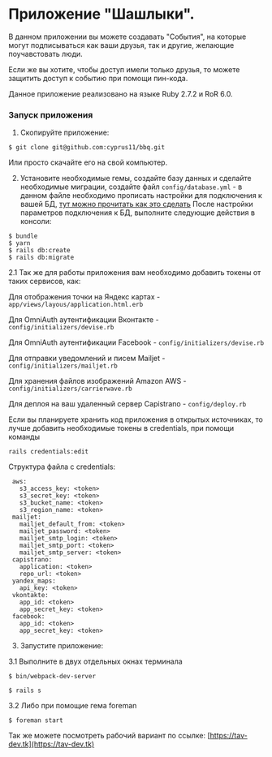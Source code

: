 # Приложение "Шашлыки".

В данном приложении вы можете создавать "События", на которые могут подписываться как 
ваши друзья, так и другие, желающие поучавстовать люди.

Если же вы хотите, чтобы доступ имели только друзья, то можете защитить доступ к событию при 
помощи пин-кода.

Данное приложение реализовано на языке Ruby 2.7.2 и RoR 6.0.

### Запуск приложения

1. Скопируйте приложение:

```
$ git clone git@github.com:cyprus11/bbq.git
```

Или просто скачайте его на свой компьютер.

2. Установите необходимые гемы, создайте базу данных и сделайте необходимые миграции, создайте файл ```config/database.yml``` - 
в данном файле необходимо прописать настройки для подключения к вашей БД, [тут можно прочитать как это сделать](https://edgeguides.rubyonrails.org/configuring.html#configuring-a-database)
После настройки параметров подключения к БД, выполните следующие действия в консоли:

```
$ bundle
$ yarn
$ rails db:create
$ rails db:migrate
```

2.1 Так же для работы приложения
вам необходимо добавить токены от таких сервисов, как:

Для отображения точки на Яндекс картах - ```app/views/layous/application.html.erb```

Для OmniAuth аутентификации Вконтакте - ```config/initializers/devise.rb```

Для OmniAuth аутентификации Facebook - ```config/initializers/devise.rb```

Для отправки уведомлений и писем Mailjet - ```config/initializers/mailjet.rb```

Для хранения файлов изображений Amazon AWS - ```config/initializers/carrierwave.rb```

Для деплоя на ваш удаленный сервер Capistrano - ```config/deploy.rb```

Если вы планируете хранить код приложения в открытых источниках, то лучше добавить необходимые токены в credentials, 
при помощи команды

```
rails credentials:edit
```

Структура файла с credentials:

```
 aws:
   s3_access_key: <token>
   s3_secret_key: <token>
   s3_bucket_name: <token>
   s3_region_name: <token>
 mailjet:
   mailjet_default_from: <token>
   mailjet_password: <token>
   mailjet_smtp_login: <token>
   mailjet_smtp_port: <token>
   mailjet_smtp_server: <token>
 capistrano:
   application: <token>
   repo_url: <token>
 yandex_maps:
   api_key: <token>
 vkontakte:
   app_id: <token>
   app_secret_key: <token>
 facebook:
   app_id: <token>
   app_secret_key: <token>

```

3. Запустите приложение:

3.1 Выполните в двух отдельных окнах терминала

```
$ bin/webpack-dev-server
```
```
$ rails s
```

3.2 Либо при помощие гема foreman

```
$ foreman start
```

Так же можете посмотреть рабочий вариант по ссылке: [https://tav-dev.tk](https://tav-dev.tk)
